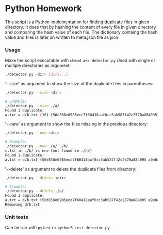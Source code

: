 # Python  Homework

This script is a Python implementation for finding duplicate files in given directory. It does that by hashing the content of every file in given directory and comparing the hash value of each file. The dictionary containg the hash value and files is later on written to meta.json file as json

### Usage
Make the script executable with `chmod a+x detector.py`
Used with single or multiple directories as argument:
```bash
./detector.py <dir> [dir2...]
```
'--size' as argument to show the size of the duplicate files in parentheses:

```bash
./detector.py --size <dir>

# Example:
./detector.py --size ./a/ 
Found 1 duplicate:
a.txt = d/b.txt (16) (50d858e0985ecc7f60418aaf0cc5ab587f42c2570a884095 a9e8ccacd0f6545c)

```
'--new' as argument to show the files missing in the previous directory:

```bash
./detector.py --new <dir>

# Example:
./detector.py --new ./a/ ./b/
c.txt in ./b/ is new (not found in ./a/)
Found 1 duplicate:
a.txt = d/b.txt (50d858e0985ecc7f60418aaf0cc5ab587f42c2570a884095 a9e8ccacd0f6545c)
```

'--delete' as argument to delete the duplicate files from directory:

```bash
./detector.py --delete <dir>

# Example:
./detector.py --delete ./a/ 
Found 1 duplicate:
a.txt = d/b.txt (50d858e0985ecc7f60418aaf0cc5ab587f42c2570a884095 a9e8ccacd0f6545c)
Removing d/b.txt
``` 

### Unit tests
Can be run with `pytest` or `python3 test_detector.py`
